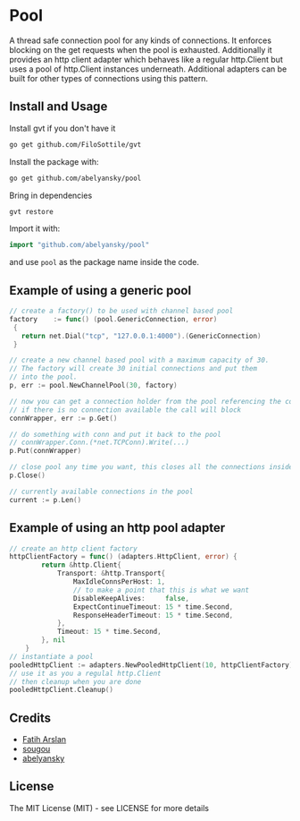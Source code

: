 # Pool

A  thread safe connection pool for any kinds of connections. It enforces blocking on the get requests when the pool is exhausted.
Additionally it provides an http client adapter which behaves like a regular http.Client but uses a pool of http.Client instances
underneath. Additional adapters can be built for other types of connections using this pattern.

## Install and Usage

Install gvt if you don't have it
```bash
go get github.com/FiloSottile/gvt
```

Install the package with:
```bash
go get github.com/abelyansky/pool
```

Bring in dependencies
```bash
gvt restore
```

Import it with:

```go
import "github.com/abelyansky/pool"
```

and use `pool` as the package name inside the code.

## Example of using a generic pool

```go
// create a factory() to be used with channel based pool
factory    := func() (pool.GenericConnection, error) 
 {  
   return net.Dial("tcp", "127.0.0.1:4000").(GenericConnection) 
 }

// create a new channel based pool with a maximum capacity of 30. 
// The factory will create 30 initial connections and put them
// into the pool.
p, err := pool.NewChannelPool(30, factory)

// now you can get a connection holder from the pool referencing the connection.
// if there is no connection available the call will block
connWrapper, err := p.Get()

// do something with conn and put it back to the pool
// connWrapper.Conn.(*net.TCPConn).Write(...)
p.Put(connWrapper)

// close pool any time you want, this closes all the connections inside a pool
p.Close()

// currently available connections in the pool
current := p.Len()
```

## Example of using an http pool adapter

```go
// create an http client factory
httpClientFactory = func() (adapters.HttpClient, error) {
		return &http.Client{
			Transport: &http.Transport{
				MaxIdleConnsPerHost: 1,
				// to make a point that this is what we want
				DisableKeepAlives:     false,
				ExpectContinueTimeout: 15 * time.Second,
				ResponseHeaderTimeout: 15 * time.Second,
			},
			Timeout: 15 * time.Second,
		}, nil
	}
// instantiate a pool
pooledHttpClient := adapters.NewPooledHttpClient(10, httpClientFactory)
// use it as you a regulal http.Client
// then cleanup when you are done
pooledHttpClient.Cleanup()
```

## Credits

 * [Fatih Arslan](https://github.com/fatih)
 * [sougou](https://github.com/sougou)
 * [abelyansky](https://github.com/abelyansky)

## License

The MIT License (MIT) - see LICENSE for more details
